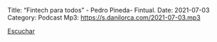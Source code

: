 Title: “Fintech para todos” - Pedro Pineda- Fintual.
Date: 2021-07-03
Category: Podcast
Mp3: https://s.danilorca.com/2021-07-03.mp3

<a href="https://s.danilorca.com/2021-07-03.mp3" type="audio/mpeg">
Escuchar
</a>
